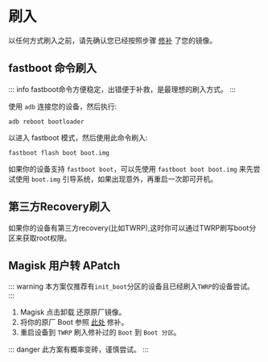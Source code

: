 # 刷入

以任何方式刷入之前，请先确认您已经按照步骤 [修补](/zh_CN/patch.md) 了您的镜像。

## fastboot 命令刷入

::: info
fastboot命令方便稳定，出错便于补救，是最理想的刷入方式。
:::

使用 `adb` 连接您的设备，然后执行:

```
adb reboot bootloader
```

以进入 fastboot 模式，然后使用此命令刷入:

```
fastboot flash boot boot.img
```

如果你的设备支持 `fastboot boot`，可以先使用 `fastboot boot boot.img` 来先尝试使用 `boot.img` 引导系统，如果出现意外，再重启一次即可开机。

## 第三方Recovery刷入

如果你的设备有第三方recovery(比如TWRP),这时你可以通过TWRP刷写boot分区来获取root权限。

## Magisk 用户转 APatch

::: warning
本方案仅推荐有`init_boot`分区的设备且已经刷入`TWRP`的设备尝试。
:::

1. Magisk 点击卸载 还原原厂镜像。
2. 将你的原厂 Boot 参照 [此处](/zh_CN/patch.md) 修补。
3. 重启设备到 `TWRP` 刷入修补过的 `Boot` 到 `Boot 分区`。

::: danger
此方案有概率变砖，谨慎尝试。
:::
